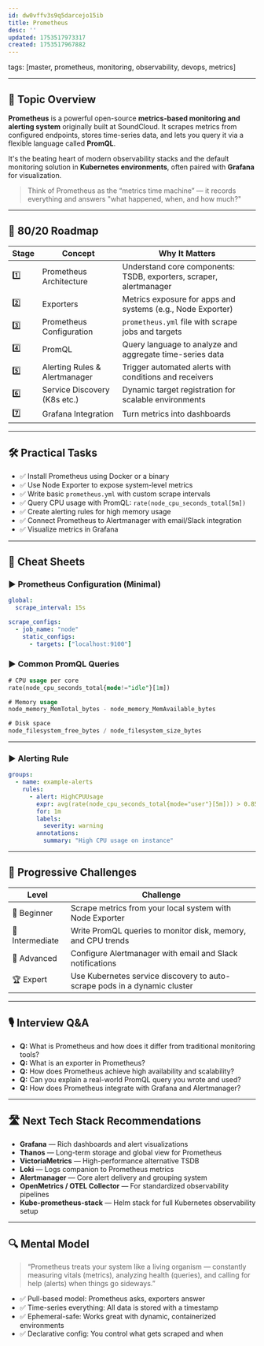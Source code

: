 ```yaml
---
id: dw0vffv3s9q5darcejo15ib
title: Prometheus
desc: ''
updated: 1753517973317
created: 1753517967882
---
```

tags: [master, prometheus, monitoring, observability, devops, metrics]

---

## 📌 Topic Overview

**Prometheus** is a powerful open-source **metrics-based monitoring and alerting system** originally built at SoundCloud. It scrapes metrics from configured endpoints, stores time-series data, and lets you query it via a flexible language called **PromQL**.

It's the beating heart of modern observability stacks and the default monitoring solution in **Kubernetes environments**, often paired with **Grafana** for visualization.

> Think of Prometheus as the “metrics time machine” — it records everything and answers "what happened, when, and how much?"

---

## 🚀 80/20 Roadmap

| Stage | Concept                        | Why It Matters                                                   |
|-------|--------------------------------|------------------------------------------------------------------|
| 1️⃣    | Prometheus Architecture        | Understand core components: TSDB, exporters, scraper, alertmanager |
| 2️⃣    | Exporters                      | Metrics exposure for apps and systems (e.g., Node Exporter)      |
| 3️⃣    | Prometheus Configuration      | `prometheus.yml` file with scrape jobs and targets               |
| 4️⃣    | PromQL                         | Query language to analyze and aggregate time-series data         |
| 5️⃣    | Alerting Rules & Alertmanager | Trigger automated alerts with conditions and receivers           |
| 6️⃣    | Service Discovery (K8s etc.)  | Dynamic target registration for scalable environments            |
| 7️⃣    | Grafana Integration            | Turn metrics into dashboards                                     |

---

## 🛠️ Practical Tasks

- ✅ Install Prometheus using Docker or a binary  
- ✅ Use Node Exporter to expose system-level metrics  
- ✅ Write basic `prometheus.yml` with custom scrape intervals  
- ✅ Query CPU usage with PromQL: `rate(node_cpu_seconds_total[5m])`  
- ✅ Create alerting rules for high memory usage  
- ✅ Connect Prometheus to Alertmanager with email/Slack integration  
- ✅ Visualize metrics in Grafana  

---

## 🧾 Cheat Sheets

### ▶️ Prometheus Configuration (Minimal)

```yaml
global:
  scrape_interval: 15s

scrape_configs:
  - job_name: "node"
    static_configs:
      - targets: ["localhost:9100"]
````

### ▶️ Common PromQL Queries

```sql
# CPU usage per core
rate(node_cpu_seconds_total{mode!="idle"}[1m])

# Memory usage
node_memory_MemTotal_bytes - node_memory_MemAvailable_bytes

# Disk space
node_filesystem_free_bytes / node_filesystem_size_bytes
```

---

### ▶️ Alerting Rule

```yaml
groups:
  - name: example-alerts
    rules:
      - alert: HighCPUUsage
        expr: avg(rate(node_cpu_seconds_total{mode="user"}[5m])) > 0.85
        for: 1m
        labels:
          severity: warning
        annotations:
          summary: "High CPU usage on instance"
```

---

## 🎯 Progressive Challenges

| Level           | Challenge                                                                 |
| --------------- | ------------------------------------------------------------------------- |
| 🥉 Beginner     | Scrape metrics from your local system with Node Exporter                  |
| 🥈 Intermediate | Write PromQL queries to monitor disk, memory, and CPU trends              |
| 🥇 Advanced     | Configure Alertmanager with email and Slack notifications                 |
| 🏆 Expert       | Use Kubernetes service discovery to auto-scrape pods in a dynamic cluster |

---

## 🎙️ Interview Q\&A

* **Q:** What is Prometheus and how does it differ from traditional monitoring tools?
* **Q:** What is an exporter in Prometheus?
* **Q:** How does Prometheus achieve high availability and scalability?
* **Q:** Can you explain a real-world PromQL query you wrote and used?
* **Q:** How does Prometheus integrate with Grafana and Alertmanager?

---

## 🛣️ Next Tech Stack Recommendations

* **Grafana** — Rich dashboards and alert visualizations
* **Thanos** — Long-term storage and global view for Prometheus
* **VictoriaMetrics** — High-performance alternative TSDB
* **Loki** — Logs companion to Prometheus metrics
* **Alertmanager** — Core alert delivery and grouping system
* **OpenMetrics / OTEL Collector** — For standardized observability pipelines
* **Kube-prometheus-stack** — Helm stack for full Kubernetes observability setup

---

## 🔍 Mental Model

> “Prometheus treats your system like a living organism — constantly measuring vitals (metrics), analyzing health (queries), and calling for help (alerts) when things go sideways.”

* ✅ Pull-based model: Prometheus asks, exporters answer
* ✅ Time-series everything: All data is stored with a timestamp
* ✅ Ephemeral-safe: Works great with dynamic, containerized environments
* ✅ Declarative config: You control what gets scraped and when
